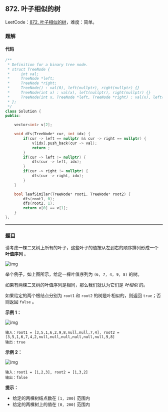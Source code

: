 ## 872. 叶子相似的树

LeetCode：[872. 叶子相似的树](https://leetcode.cn/problems/leaf-similar-trees/)，难度：简单。

### 题解

#### 代码

```c++
/**
 * Definition for a binary tree node.
 * struct TreeNode {
 *     int val;
 *     TreeNode *left;
 *     TreeNode *right;
 *     TreeNode() : val(0), left(nullptr), right(nullptr) {}
 *     TreeNode(int x) : val(x), left(nullptr), right(nullptr) {}
 *     TreeNode(int x, TreeNode *left, TreeNode *right) : val(x), left(left), right(right) {}
 * };
 */
class Solution {
public:

    vector<int> v[2];

    void dfs(TreeNode* cur, int idx) {
        if(cur -> left == nullptr && cur -> right == nullptr) {
            v[idx].push_back(cur -> val);
            return ;
        }
        if(cur -> left != nullptr) {
            dfs(cur -> left, idx);
        }
        if(cur -> right != nullptr) {
            dfs(cur -> right, idx);
        }
    }

    bool leafSimilar(TreeNode* root1, TreeNode* root2) {
        dfs(root1, 0);
        dfs(root2, 1);
        return v[0] == v[1];
    }
};
```



---



### 题目

请考虑一棵二叉树上所有的叶子，这些叶子的值按从左到右的顺序排列形成一个 **叶值序列** 。

![img](https://gitee.com/xwl66/leetcode/raw/master/image/872-tree.png)

举个例子，如上图所示，给定一棵叶值序列为 `(6, 7, 4, 9, 8)` 的树。

如果有两棵二叉树的叶值序列是相同，那么我们就认为它们是 *叶相似* 的。

如果给定的两个根结点分别为 `root1` 和 `root2` 的树是叶相似的，则返回 `true`；否则返回 `false` 。

 

**示例 1：**

![img](https://gitee.com/xwl66/leetcode/raw/master/image/872-leaf-similar-1.jpg)

```
输入：root1 = [3,5,1,6,2,9,8,null,null,7,4], root2 = [3,5,1,6,7,4,2,null,null,null,null,null,null,9,8]
输出：true
```

**示例 2：**

![img](https://gitee.com/xwl66/leetcode/raw/master/image/872-leaf-similar-2.jpg)

```
输入：root1 = [1,2,3], root2 = [1,3,2]
输出：false
```

 

**提示：**

- 给定的两棵树结点数在 `[1, 200]` 范围内
- 给定的两棵树上的值在 `[0, 200]` 范围内


